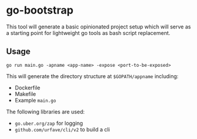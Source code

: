 # go-bootstrap
This tool will generate a basic opinionated project setup which will serve as a starting point for lightweight go tools as bash script replacement. 

## Usage

`go run main.go -apname <app-name> -expose <port-to-be-exposed>`

This will generate the directory structure at `$GOPATH/appname` including:
* Dockerfile
* Makefile
* Example `main.go`

The following libraries are used:
* `go.uber.org/zap` for logging
* `github.com/urfave/cli/v2` to build a cli
